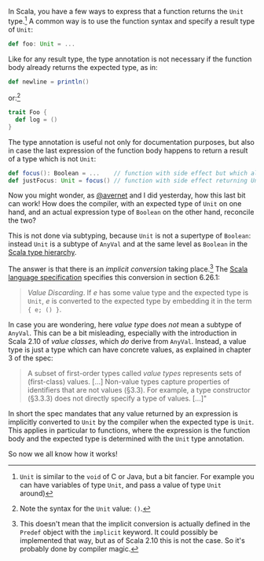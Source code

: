 In Scala, you have a few ways to express that a function returns the `Unit` type.[^1] A common way is to use the
function syntax and specify a result type of `Unit`:

```scala
def foo: Unit = ...
```

Like for any result type, the type annotation is not necessary if the function body already returns the expected type,
as in:

```scala
def newline = println()
```

or:[^2]

```scala
trait Foo {
  def log = ()
}
```

The type annotation is useful not only for documentation purposes, but also in case the last expression of the
function body happens to return a result of a type which is not `Unit`:

```scala
def focus(): Boolean = ...    // function with side effect but which also returns a value
def justFocus: Unit = focus() // function with side effect returning Unit
```

Now you might wonder, as [@avernet](https://twitter.com/avernet) and I did yesterday, how this last bit can work!
How does the compiler, with an expected type of `Unit` on one hand, and an actual expression type of `Boolean` on the other hand,
reconcile the two?

This is not done via subtyping, because `Unit` is not a supertype of `Boolean`: instead `Unit` is a subtype of `AnyVal`
and at the same level as `Boolean` in the [Scala type hierarchy](http://www.scala-lang.org/node/128).

The answer is that there is an *implicit conversion* taking place.[^3] The [Scala language
specification](http://www.scala-lang.org/docu/files/ScalaReference.pdf) specifies this conversion in section 6.26.1:

> *Value Discarding*. If *e* has some value type and the expected type is `Unit`, *e* is converted to the expected type
> by embedding it in the term `{ e; () }`.

In case you are wondering, here *value type* does *not* mean a subtype of `AnyVal`. This can be a bit misleading,
especially with the introduction in Scala 2.10 of *value classes*, which *do* derive from `AnyVal`. Instead, a value
type is just a type which can have concrete values, as explained in chapter 3 of the spec:

> A subset of first-order types called *value types* represents sets of (first-class) values. […] Non-value types
> capture properties of identifiers that are not values (§3.3). For example, a type constructor (§3.3.3) does not
> directly specify a type of values. […]"

In short the spec mandates that any value returned by an expression is implicitly converted to
`Unit` by the compiler when the expected type is `Unit`. This applies in particular to functions, where the
expression is the function body and the expected type is determined with the `Unit` type annotation.

So now we all know how it works!

[^1]: `Unit` is similar to the `void` of C or Java, but a bit fancier. For example you can have variables of type `Unit`,
and pass a value of type `Unit` around)

[^2]: Note the syntax for the `Unit` value: `()`.

[^3]: This doesn't mean that the implicit conversion is actually defined in the `Predef` object with the `implicit`
keyword. It could possibly be implemented that way, but as of Scala 2.10 this is not the case. So it's probably done by
compiler magic.